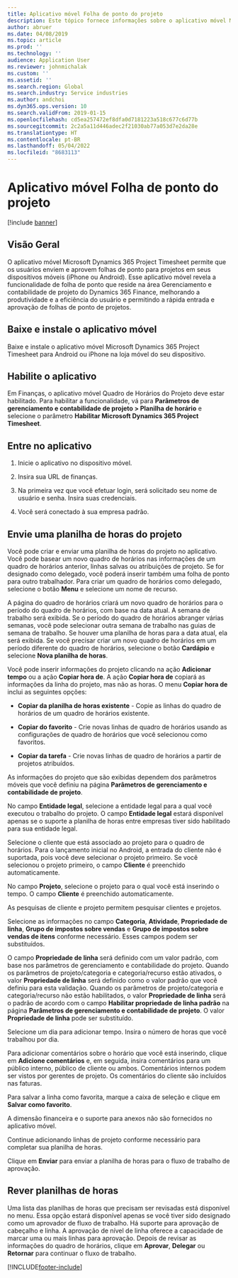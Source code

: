 ```yaml
---
title: Aplicativo móvel Folha de ponto do projeto
description: Este tópico fornece informações sobre o aplicativo móvel Microsoft Dynamics 365 Project Timesheet. O aplicativo móvel Folha de ponto do projeto permite que os usuários enviem e aprovem folhas de ponto para projetos em seus dispositivos móveis.
author: abruer
ms.date: 04/08/2019
ms.topic: article
ms.prod: ''
ms.technology: ''
audience: Application User
ms.reviewer: johnmichalak
ms.custom: ''
ms.assetid: ''
ms.search.region: Global
ms.search.industry: Service industries
ms.author: andchoi
ms.dyn365.ops.version: 10
ms.search.validFrom: 2019-01-15
ms.openlocfilehash: cd5ea257472ef8dfa0d7181223a518c677c6d77b
ms.sourcegitcommit: 2c2a5a11d446adec2f21030ab77a053d7e2da28e
ms.translationtype: HT
ms.contentlocale: pt-BR
ms.lasthandoff: 05/04/2022
ms.locfileid: "8683113"
---
```

# <a name="project-timesheet-mobile-application"></a>Aplicativo móvel Folha de ponto do projeto

[!include [banner](../includes/banner.md)]

## <a name="overview"></a>Visão Geral

O aplicativo móvel Microsoft Dynamics 365 Project Timesheet permite que os usuários enviem e aprovem folhas de ponto para projetos em seus dispositivos móveis (iPhone ou Android). Esse aplicativo móvel revela a funcionalidade de folha de ponto que reside na área Gerenciamento e contabilidade de projeto do Dynamics 365 Finance, melhorando a produtividade e a eficiência do usuário e permitindo a rápida entrada e aprovação de folhas de ponto de projetos.

## <a name="download-and-install-the-mobile-app"></a>Baixe e instale o aplicativo móvel

Baixe e instale o aplicativo móvel Microsoft Dynamics 365 Project Timesheet para Android ou iPhone na loja móvel do seu dispositivo.

## <a name="enable-the-app"></a>Habilite o aplicativo 

Em Finanças, o aplicativo móvel Quadro de Horários do Projeto deve estar habilitado. Para habilitar a funcionalidade, vá para **Parâmetros de gerenciamento e contabilidade de projeto \> Planilha de horário** e selecione o parâmetro **Habilitar Microsoft Dynamics 365 Project Timesheet**.

## <a name="sign-in-to-the-app"></a>Entre no aplicativo

1.  Inicie o aplicativo no dispositivo móvel.

2.  Insira sua URL de finanças.

3.  Na primeira vez que você efetuar login, será solicitado seu nome de usuário e senha. Insira suas credenciais.

4.  Você será conectado à sua empresa padrão.

## <a name="submit-a-project-timesheet"></a>Envie uma planilha de horas do projeto

Você pode criar e enviar uma planilha de horas do projeto no aplicativo. Você pode basear um novo quadro de horários nas informações de um quadro de horários anterior, linhas salvas ou atribuições de projeto. Se for designado como delegado, você poderá inserir também uma folha de ponto para outro trabalhador. Para criar um quadro de horários como delegado, selecione o botão **Menu** e selecione um nome de recurso.

A página do quadro de horários criará um novo quadro de horários para o período do quadro de horários, com base na data atual. A semana de trabalho será exibida. Se o período do quadro de horários abranger várias semanas, você pode selecionar outra semana de trabalho nas guias de semana de trabalho.
Se houver uma planilha de horas para a data atual, ela será exibida. Se você precisar criar um novo quadro de horários em um período diferente do quadro de horários, selecione o botão **Cardápio** e selecione **Nova planilha de horas**.

Você pode inserir informações do projeto clicando na ação **Adicionar tempo** ou a ação **Copiar hora de**. A ação **Copiar hora de** copiará as informações da linha do projeto, mas não as horas. O menu **Copiar hora de** inclui as seguintes opções:

- **Copiar da planilha de horas existente** - Copie as linhas do quadro de horários de um quadro de horários existente.

- **Copiar do favorito** - Crie novas linhas de quadro de horários usando as configurações de quadro de horários que você selecionou como favoritos.

- **Copiar da tarefa** - Crie novas linhas de quadro de horários a partir de projetos atribuídos.

As informações do projeto que são exibidas dependem dos parâmetros móveis que você definiu na página **Parâmetros de gerenciamento e contabilidade de projeto**.

No campo **Entidade legal**, selecione a entidade legal para a qual você executou o trabalho do projeto. O campo **Entidade legal** estará disponível apenas se o suporte a planilha de horas entre empresas tiver sido habilitado para sua entidade legal.

Selecione o cliente que está associado ao projeto para o quadro de horários. Para o lançamento inicial no Android, a entrada do cliente não é suportada, pois você deve selecionar o projeto primeiro. Se você selecionou o projeto primeiro, o campo **Cliente** é preenchido automaticamente.

No campo **Projeto**, selecione o projeto para o qual você está inserindo o tempo. O campo **Cliente** é preenchido automaticamente.

As pesquisas de cliente e projeto permitem pesquisar clientes e projetos.

Selecione as informações no campo **Categoria**, **Atividade**, **Propriedade de linha**, **Grupo de impostos sobre vendas** e **Grupo de impostos sobre vendas de itens** conforme necessário. Esses campos podem ser substituídos.

O campo **Propriedade de linha** será definido com um valor padrão, com base nos parâmetros de gerenciamento e contabilidade do projeto. Quando os parâmetros de projeto/categoria e categoria/recurso estão ativados, o valor **Propriedade de linha** será definido como o valor padrão que você definiu para esta validação. Quando os parâmetros de projeto/categoria e categoria/recurso não estão habilitados, o valor **Propriedade de linha** será o padrão de acordo com o campo **Habilitar propriedade de linha padrão** na página **Parâmetros de gerenciamento e contabilidade de projeto**. O valor **Propriedade de linha** pode ser substituído.

Selecione um dia para adicionar tempo. Insira o número de horas que você trabalhou por dia.

Para adicionar comentários sobre o horário que você está inserindo, clique em **Adicione comentários** e, em seguida, insira comentários para um público interno, público de cliente ou ambos.
Comentários internos podem ser vistos por gerentes de projeto. Os comentários do cliente são incluídos nas faturas.

Para salvar a linha como favorita, marque a caixa de seleção e clique em **Salvar como favorito**.

A dimensão financeira e o suporte para anexos não são fornecidos no aplicativo móvel.

Continue adicionando linhas de projeto conforme necessário para completar sua planilha de horas.

Clique em **Enviar** para enviar a planilha de horas para o fluxo de trabalho de aprovação.

## <a name="review-timesheets"></a>Rever planilhas de horas

Uma lista das planilhas de horas que precisam ser revisadas está disponível no menu. Essa opção estará disponível apenas se você tiver sido designado como um aprovador de fluxo de trabalho. Há suporte para aprovação de cabeçalho e linha. A aprovação de nível de linha oferece a capacidade de marcar uma ou mais linhas para aprovação. Depois de revisar as informações do quadro de horários, clique em **Aprovar**, **Delegar** ou **Retornar** para continuar o fluxo de trabalho.


[!INCLUDE[footer-include](../includes/footer-banner.md)]